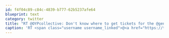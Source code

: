```yaml
---
id: f4f04c89-c84c-4839-b777-62b5237afe64
blueprint: text
category: twitter
title: "RT @OYPcollective: Don't know where to get tickets for the @gennextkelowna #bootleggers ball? They are at Leo's Video, Frock Clothing, &amp; ..."
caption: 'RT <span class="username username_linked">@<a href="https://twitter.com/OYPcollective" title="OYPcollective">OYPcollective</a></span>: Don''t know where to get tickets for the <span class="username username_linked">@<a href="https://twitter.com/gennextkelowna" title="gennextkelowna">gennextkelowna</a></span> <span class="hashtag hashtag_local">#<a href="http://tweettemp.darylchymko.ca/?tag=bootleggers">bootleggers</a> ball? They are at Leo''s Video, Frock Clothing, &amp; ...'
---
```

